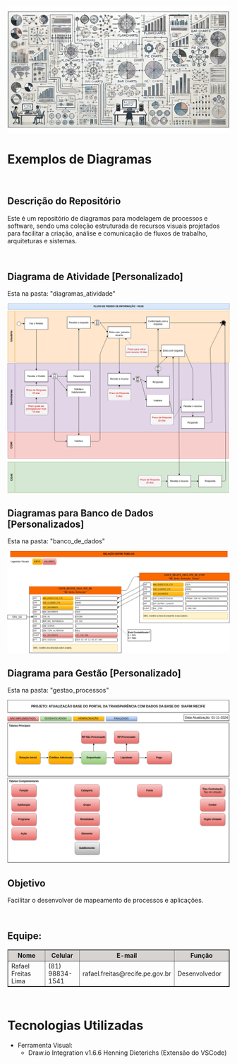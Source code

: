 <img src="reame_docs/banner.png" />

# Exemplos de Diagramas


<br>

## Descrição do Repositório

Este é um repositório de diagramas para modelagem de processos e software, sendo uma coleção estruturada de recursos visuais projetados para facilitar a criação, análise e comunicação de fluxos de trabalho, arquiteturas e sistemas.

<br>

## Diagrama de Atividade [Personalizado]

<p>
Esta na pasta: "diagramas_atividade"
</p>

<img src="reame_docs/diagrama_atividade/diagrama_pedido_informacao_hoje.png" />



<br>

## Diagramas para Banco de Dados [Personalizados]

<p>
Esta na pasta: "banco_de_dados"
</p>

<img src="reame_docs/banco_de_dados/diagrama_entidade_personalizado.png" />





## Diagrama para Gestão [Personalizado]

<p>
Esta na pasta: "gestao_processos"
</p>

<img src="reame_docs/gestao/progresso_projeto.png" />


## Objetivo

Facilitar o desenvolver de mapeamento de processos e aplicações.

<br>

## Equipe:


<table border="1px" style="width: 100%">
   <thead>
      <tr>
         <th style="width: 30%; text-align: center; background-color: #d6d3d1;">Nome</th>
         <th style="width: 20%; text-align: center; background-color: #d6d3d1;">Celular</th>
         <th style="width: 20%; text-align: center; background-color: #d6d3d1;">E-mail</th>
         <th style="width: 30%; text-align: center; background-color: #d6d3d1;">Função</th>
      </tr>
   </thead>
   <tbody>
      <tr>
            <td>Rafael Freitas Lima</td>
            <td>(81) 98834-1541</td>
            <td>rafael.freitas@recife.pe.gov.br</td>
            <td>Desenvolvedor</td>
      </tr>
   </tbody>
</table>



<br>

# Tecnologias Utilizadas
   - Ferramenta Visual:
      - Draw.io Integration v1.6.6 Henning Dieterichs (Extensão do VSCode)




